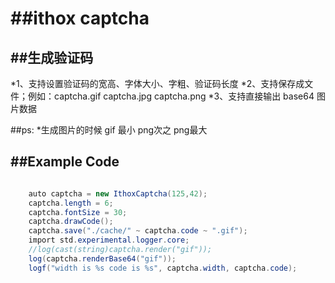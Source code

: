 ##ithox captcha
=======

##生成验证码
---------

*1、支持设置验证码的宽高、字体大小、字粗、验证码长度
*2、支持保存成文件；例如：captcha.gif captcha.jpg captcha.png
*3、支持直接输出 base64 图片数据

##ps:
 *生成图片的时候 gif 最小 png次之 png最大

##Example Code
------

```c#

	auto captcha = new IthoxCaptcha(125,42);
	captcha.length = 6;
	captcha.fontSize = 30;
	captcha.drawCode();
	captcha.save("./cache/" ~ captcha.code ~ ".gif");
	import std.experimental.logger.core;
	//log(cast(string)captcha.render("gif"));
	log(captcha.renderBase64("gif"));
	logf("width is %s code is %s", captcha.width, captcha.code);
	
```
